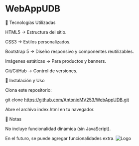 
# WebAppUDB

🎨 Tecnologías Utilizadas

HTML5 → Estructura del sitio.

CSS3 → Estilos personalizados.

Bootstrap 5 → Diseño responsivo y componentes reutilizables.

Imágenes estáticas → Para productos y banners.

Git/GitHub → Control de versiones.

🚀 Instalación y Uso

Clona este repositorio:

git clone https://github.com/AntonioMV253/WebAppUDB.git

Abre el archivo index.html en tu navegador.

📌 Notas

No incluye funcionalidad dinámica (sin JavaScript).

En el futuro, se puede agregar funcionalidades extra.
![Logo](https://www.udbvirtual.edu.sv//resources/website/images/logo.png)